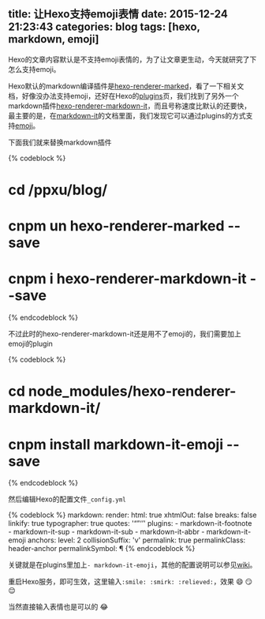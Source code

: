 title: 让Hexo支持emoji表情
date: 2015-12-24 21:23:43
categories: blog
tags: [hexo, markdown, emoji]
---
Hexo的文章内容默认是不支持emoji表情的，为了让文章更生动，今天就研究了下怎么支持emoji。

<!--more-->

Hexo默认的markdown编译插件是[hexo-renderer-marked](https://github.com/hexojs/hexo-renderer-marked)，看了一下相关文档，好像没办法支持emoji，还好在Hexo的[plugins](https://hexo.io/plugins/)页，我们找到了另外一个markdown插件[hexo-renderer-markdown-it](https://github.com/celsomiranda/hexo-renderer-markdown-it)，而且号称速度比默认的还要快，最主要的是，在[markdown-it](https://github.com/markdown-it/markdown-it)的文档里面，我们发现它可以通过plugins的方式支持[emoji](https://github.com/markdown-it/markdown-it-emoji)。

下面我们就来替换markdown插件

{% codeblock %}
# cd /ppxu/blog/
# cnpm un hexo-renderer-marked --save
# cnpm i hexo-renderer-markdown-it --save
{% endcodeblock %}

不过此时的hexo-renderer-markdown-it还是用不了emoji的，我们需要加上emoji的plugin

{% codeblock %}
# cd node_modules/hexo-renderer-markdown-it/
# cnpm install markdown-it-emoji --save
{% endcodeblock %}

然后编辑Hexo的配置文件`_config.yml`

{% codeblock %}
markdown:
  render:
    html: true
    xhtmlOut: false
    breaks: false
    linkify: true
    typographer: true
    quotes: '“”‘’'
  plugins:
    - markdown-it-footnote
    - markdown-it-sup
    - markdown-it-sub
    - markdown-it-abbr
    - markdown-it-emoji
  anchors:
    level: 2
    collisionSuffix: 'v'
    permalink: true
    permalinkClass: header-anchor
    permalinkSymbol: ¶
{% endcodeblock %}

关键就是在plugins里加上`- markdown-it-emoji`，其他的配置说明可以参见[wiki](https://github.com/celsomiranda/hexo-renderer-markdown-it/wiki/Advanced-Configuration)。

重启Hexo服务，即可生效，这里输入`:smile: :smirk: :relieved:`，效果 :smile: :smirk: :relieved:

当然直接输入表情也是可以的 😂

